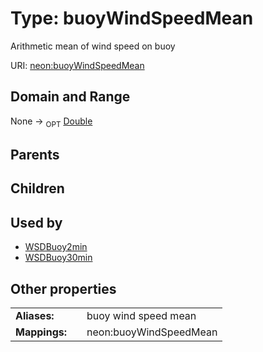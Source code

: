 
# Type: buoyWindSpeedMean


Arithmetic mean of wind speed on buoy

URI: [neon:buoyWindSpeedMean](https://data.neonscience.org/buoyWindSpeedMean)


## Domain and Range

None ->  <sub>OPT</sub> [Double](types/Double.md)

## Parents


## Children


## Used by

 * [WSDBuoy2min](WSDBuoy2min.md)
 * [WSDBuoy30min](WSDBuoy30min.md)

## Other properties

|  |  |  |
| --- | --- | --- |
| **Aliases:** | | buoy wind speed mean |
| **Mappings:** | | neon:buoyWindSpeedMean |

